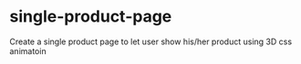 # single-product-page
Create a single product page to let user show his/her product using 3D css animatoin
